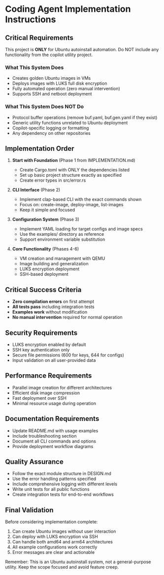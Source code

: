<!-- file: CODING_AGENT_INSTRUCTIONS.md -->
<!-- version: 1.0.0 -->
<!-- guid: s3t4u5v6-w7x8-9012-3456-789012stuvwx -->

# Coding Agent Implementation Instructions

## Critical Requirements

This project is **ONLY** for Ubuntu autoinstall automation. Do NOT include any functionality from the copilot utility project.

### What This System Does

- Creates golden Ubuntu images in VMs
- Deploys images with LUKS full disk encryption
- Fully automated operation (zero manual intervention)
- Supports SSH and netboot deployment

### What This System Does NOT Do

- Protocol buffer operations (remove buf.yaml, buf.gen.yaml if they exist)
- Generic utility functions unrelated to Ubuntu deployment
- Copilot-specific logging or formatting
- Any dependency on other repositories

## Implementation Order

1. **Start with Foundation** (Phase 1 from IMPLEMENTATION.md)
   - Create Cargo.toml with ONLY the dependencies listed
   - Set up basic project structure exactly as specified
   - Create error types in src/error.rs

2. **CLI Interface** (Phase 2)
   - Implement clap-based CLI with the exact commands shown
   - Focus on: create-image, deploy-image, list-images
   - Keep it simple and focused

3. **Configuration System** (Phase 3)
   - Implement YAML loading for target configs and image specs
   - Use the examples/ directory as reference
   - Support environment variable substitution

4. **Core Functionality** (Phases 4-6)
   - VM creation and management with QEMU
   - Image building and generalization
   - LUKS encryption deployment
   - SSH-based deployment

## Critical Success Criteria

- **Zero compilation errors** on first attempt
- **All tests pass** including integration tests
- **Examples work** without modification
- **No manual intervention** required for normal operation

## Security Requirements

- LUKS encryption enabled by default
- SSH key authentication only
- Secure file permissions (600 for keys, 644 for configs)
- Input validation on all user-provided data

## Performance Requirements

- Parallel image creation for different architectures
- Efficient disk image compression
- Fast deployment over SSH
- Minimal resource usage during operation

## Documentation Requirements

- Update README.md with usage examples
- Include troubleshooting section
- Document all CLI commands and options
- Provide deployment workflow diagrams

## Quality Assurance

- Follow the exact module structure in DESIGN.md
- Use the error handling patterns specified
- Include comprehensive logging with different levels
- Write unit tests for all public functions
- Create integration tests for end-to-end workflows

## Final Validation

Before considering implementation complete:

1. Can create Ubuntu images without user interaction
2. Can deploy with LUKS encryption via SSH
3. Can handle both amd64 and arm64 architectures
4. All example configurations work correctly
5. Error messages are clear and actionable

Remember: This is an Ubuntu autoinstall system, not a general-purpose utility. Keep the scope focused and avoid feature creep.
